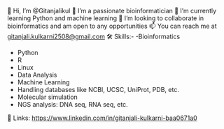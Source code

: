 👋 Hi, I’m @Gitanjalikul
👀 I’m a passionate bioinformatician
🌱 I’m currently learning Python and machine learning
💞️ I’m looking to collaborate in bioinformatics and am open to any opportunities
📫 You can reach me at gitanjali.kulkarni2508@gmail.com
🛠️ Skills:- 
-Bioinformatics
- Python
- R
- Linux
- Data Analysis
- Machine Learning
- Handling databases like NCBI, UCSC, UniProt, PDB, etc.
- Molecular simulation
- NGS analysis: DNA seq, RNA seq, etc.

🔗 Links: https://www.linkedin.com/in/gitanjali-kulkarni-baa0671a0

